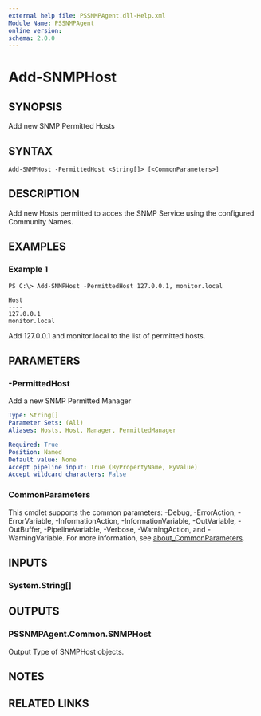 ```yaml
---
external help file: PSSNMPAgent.dll-Help.xml
Module Name: PSSNMPAgent
online version:
schema: 2.0.0
---
```


# Add-SNMPHost

## SYNOPSIS
Add new SNMP Permitted Hosts

## SYNTAX

```
Add-SNMPHost -PermittedHost <String[]> [<CommonParameters>]
```

## DESCRIPTION
Add new Hosts permitted to acces the SNMP Service using the configured Community Names.

## EXAMPLES

### Example 1
```
PS C:\> Add-SNMPHost -PermittedHost 127.0.0.1, monitor.local

Host
----
127.0.0.1
monitor.local
```

Add 127.0.0.1 and monitor.local to the list of permitted hosts.

## PARAMETERS

### -PermittedHost
Add a new SNMP Permitted Manager

```yaml
Type: String[]
Parameter Sets: (All)
Aliases: Hosts, Host, Manager, PermittedManager

Required: True
Position: Named
Default value: None
Accept pipeline input: True (ByPropertyName, ByValue)
Accept wildcard characters: False
```

### CommonParameters
This cmdlet supports the common parameters: -Debug, -ErrorAction, -ErrorVariable, -InformationAction, -InformationVariable, -OutVariable, -OutBuffer, -PipelineVariable, -Verbose, -WarningAction, and -WarningVariable. For more information, see [about_CommonParameters](http://go.microsoft.com/fwlink/?LinkID=113216).

## INPUTS

### System.String[]
## OUTPUTS

### PSSNMPAgent.Common.SNMPHost
Output Type of SNMPHost objects.

## NOTES

## RELATED LINKS
